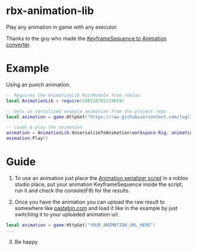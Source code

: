 # rbx-animation-lib
Play any animation in game with any executor.

Thanks to the guy who made the [KeyframeSequence to Animation converter](https://devforum.roblox.com/t/keyframesequance-to-animation-v4/3137384).

# Example
Using an punch animation.
```lua
-- Requires the AnimationLib MainModule from roblox
local AnimationLib = require(108128765219659)

-- Gets an serialized example animation from the project repo
local animation = game:HttpGet("https://raw.githubusercontent.com/loglizzy/rbx-animation-lib/refs/heads/main/animations/Rock%20Breaking%20Punch.txt")

-- Loads & play the animation
animation = AnimationLib.UnserializeToAnimation(workspace.Rig, animation)
animation:Play()
```

# Guide
1. To use an animation just place the [Animation serializer script](https://github.com/loglizzy/rbx-animation-lib/blob/main/Animation%20serializer%20script.rbxm) in a roblox studio place, put your animation KeyframeSequence inside the script, run it and check the console(F9) for the results.

2. Once you have the animation you can upload the raw result to somewhere like [pastebin.com](https://pastebin.com/) and load it like in the example by just switching it to your uploaded animation url.
```lua
local animation = game:HttpGet("YOUR_ANIMATION_URL_HERE")
...
```

3. Be happy
